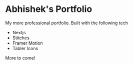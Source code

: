 # Abhishek's Portfolio

My more professional portfolio. Built with the following tech

- Nextjs
- Stitches
- Framer Motion
- Tabler Icons

More to come!
